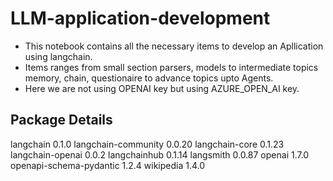 # LLM-application-development
- This notebook contains all the necessary items to develop an Apllication using langchain.
- Items ranges from small section parsers, models to intermediate topics memory, chain, questionaire to advance topics upto Agents.
- Here we are not using OPENAI key but using AZURE_OPEN_AI key.
## Package Details
langchain                    0.1.0
langchain-community          0.0.20
langchain-core               0.1.23
langchain-openai             0.0.2
langchainhub                 0.1.14
langsmith                    0.0.87
openai                       1.7.0
openapi-schema-pydantic      1.2.4
wikipedia                    1.4.0
